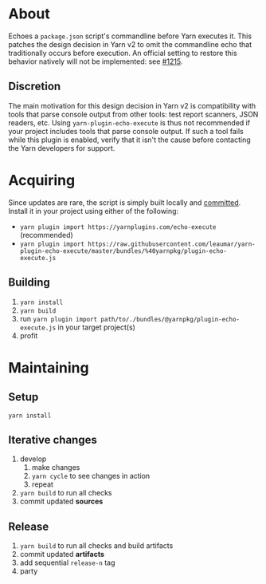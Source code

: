 # About

Echoes a `package.json` script's commandline before Yarn executes it. This patches the design decision in Yarn v2 to
omit the commandline echo that traditionally occurs before execution. An official setting to restore this behavior
natively will not be implemented: see [#1215](https://github.com/yarnpkg/berry/issues/1215).

## Discretion

The main motivation for this design decision in Yarn v2 is compatibility with tools that parse console output from other
tools: test report scanners, JSON readers, etc. Using `yarn-plugin-echo-execute` is thus not recommended if your project
includes tools that parse console output. If such a tool fails while this plugin is enabled, verify that it isn't the
cause before contacting the Yarn developers for support.

# Acquiring

Since updates are rare, the script is simply built locally and [committed](./bundles/@yarnpkg/plugin-echo-execute.js).
Install it in your project using either of the following:

- `yarn plugin import https://yarnplugins.com/echo-execute` (recommended)
- `yarn plugin import https://raw.githubusercontent.com/leaumar/yarn-plugin-echo-execute/master/bundles/%40yarnpkg/plugin-echo-execute.js`

## Building

1. `yarn install`
2. `yarn build`
3. run `yarn plugin import path/to/./bundles/@yarnpkg/plugin-echo-execute.js` in your target project(s)
4. profit

# Maintaining

## Setup

`yarn install`

## Iterative changes

1. develop
   1. make changes
   2. `yarn cycle` to see changes in action
   3. repeat
2. `yarn build` to run all checks
3. commit updated **sources**

## Release

1. `yarn build` to run all checks and build artifacts
2. commit updated **artifacts**
3. add sequential `release-n` tag
4. party
